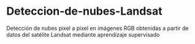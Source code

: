 # Deteccion-de-nubes-Landsat
Detección de nubes pixel a pixel en imágenes RGB obtenidas a partir de datos del satélite Landsat mediante aprendizaje supervisado
